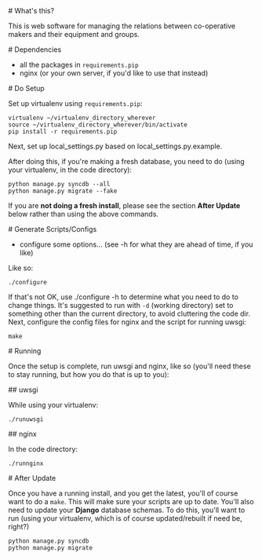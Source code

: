 <A name="toc1-0" title="What's this?" />
# What's this?

This is web software for managing the relations between co-operative makers and their equipment and groups.

<A name="toc1-5" title="Dependencies" />
# Dependencies

* all the packages in `requirements.pip`
* nginx (or your own server, if you'd like to use that instead)

<A name="toc1-11" title="Do Setup" />
# Do Setup

Set up virtualenv using `requirements.pip`:

    virtualenv ~/virtualenv_directory_wherever
    source ~/virtualenv_directory_wherever/bin/activate
    pip install -r requirements.pip

Next, set up local_settings.py based on local_settings.py.example.

After doing this, if you're making a fresh database, you need to do (using your virtualenv, in the code directory):

    python manage.py syncdb --all
    python manage.py migrate --fake

If you are **not doing a fresh install**, please see the section **After Update** below rather than using the above commands.

<A name="toc1-29" title="Generate Scripts/Configs" />
# Generate Scripts/Configs

* configure some options... (see -h for what they are ahead of time, if you like)

Like so:

    ./configure

If that's not OK, use ./configure -h to determine what you need to do to change things.  It's suggested to run with `-d` (working directory) set to something other than the current directory, to avoid cluttering the code dir.  Next, configure the config files for nginx and the script for running uwsgi:

    make

<A name="toc1-42" title="Running" />
# Running

Once the setup is complete, run uwsgi and nginx, like so (you'll need these to stay running, but how you do that is up to you):

<A name="toc2-47" title="uwsgi" />
## uwsgi

While using your virtualenv:

    ./runuwsgi

<A name="toc2-54" title="nginx" />
## nginx

In the code directory:

    ./runnginx

<A name="toc1-61" title="After Update" />
# After Update

Once you have a running install, and you get the latest, you'll of course want to do a `make`.  This will make sure your scripts are up to date.  You'll also need to update your **Django** database schemas.  To do this, you'll want to run (using your virtualenv, which is of course updated/rebuilt if need be, right?)

    python manage.py syncdb
    python manage.py migrate

